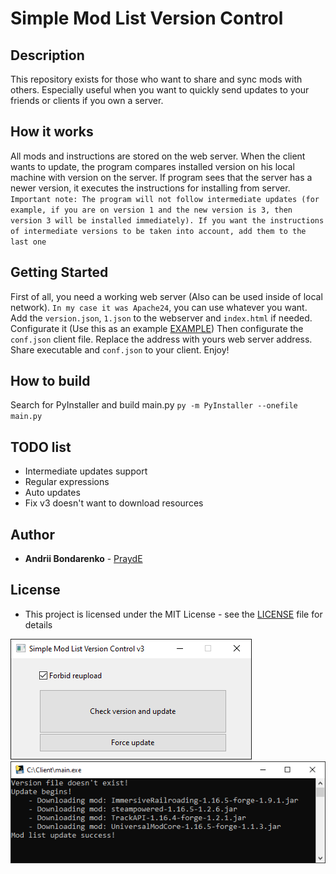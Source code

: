 # Simple Mod List Version Control

## Description

This repository exists for those who want to share and sync mods with others. Especially useful when you want to quickly send updates to your friends or clients if you own a server.

## How it works

All mods and instructions are stored on the web server. When the client wants to update, the program compares installed version on his local machine with version on the server. If program sees that the server has a newer version, it executes the instructions for installing from server.
`Important note: The program will not follow intermediate updates (for example, if you are on version 1 and the new version is 3, then version 3 will be installed immediately). If you want the instructions of intermediate versions to be taken into account, add them to the last one`

## Getting Started

First of all, you need a working web server (Also can be used inside of local network).
`In my case it was Apache24`, you can use whatever you want.
Add the `version.json`, `1.json` to the webserver and `index.html` if needed.
Configurate it (Use this as an example [EXAMPLE](ServerHTDOCS_Example/README.md))
Then configurate the `conf.json` client file. Replace the address with yours web server address.
Share executable and `conf.json` to your client. Enjoy!

## How to build

Search for PyInstaller and build main.py
`py -m PyInstaller --onefile main.py`

## TODO list

* Intermediate updates support
* Regular expressions
* Auto updates
* Fix v3 doesn't want to download resources

## Author

* **Andrii Bondarenko** - [PraydE](https://github.com/PraydE007)

## License

* This project is licensed under the MIT License - see the [LICENSE](LICENSE) file for details

![](Screenshots/1.png)
![](Screenshots/2.png)

